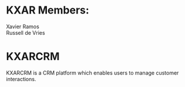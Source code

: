 # KXAR Members:
Xavier Ramos\
Russell de Vries
# KXARCRM
KXARCRM is a CRM platform which enables users to manage customer interactions.
